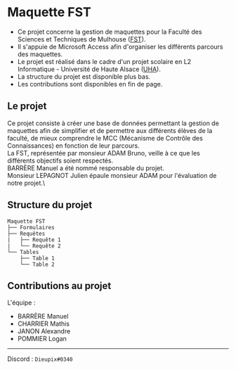 # Maquette FST

- Ce projet concerne la gestion de maquettes pour la Faculté des Sciences et Techniques de Mulhouse ([FST](https://www.fst.uha.fr)).
- Il s'appuie de Microsoft Access afin d'organiser les différents parcours des maquettes.
- Le projet est réalisé dans le cadre d'un projet scolaire en L2 Informatique - Université de Haute Alsace ([UHA](https://www.uha.fr)).
- La structure du projet est disponible plus bas.
- Les contributions sont disponibles en fin de page.

## Le projet

Ce projet consiste à créer une base de données permettant la gestion de maquettes afin de simplifier et de permettre aux différents élèves de la faculté, de mieux comprendre le MCC (Mécanisme de Contrôle des Connaissances) en fonction de leur parcours.\
La FST, représentée par monsieur ADAM Bruno, veille à ce que les différents objectifs soient respectés.\
BARRÈRE Manuel a été nommé responsable du projet.\
Monsieur LEPAGNOT Julien épaule monsieur ADAM pour l'évaluation de notre projet.\

## Structure du projet

```
Maquette FST
├── Formulaires
├── Requêtes
|   ├── Requête 1
|   └── Requête 2
└── Tables
    ├── Table 1
    └── Table 2
```

## Contributions au projet

L'équipe :
  - BARRÈRE Manuel
  - CHARRIER Mathis
  - JANON Alexandre
  - POMMIER Logan

---

Discord : ` Dieupix#0340 `

